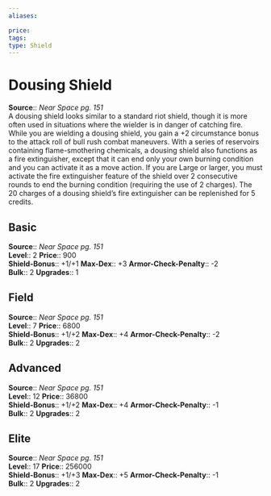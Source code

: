 ```yaml
---
aliases: 

price: 
tags: 
type: Shield
---
```


# Dousing Shield

**Source**:: _Near Space pg. 151_  
A dousing shield looks similar to a standard riot shield, though it is more often used in situations where the wielder is in danger of catching fire. While you are wielding a dousing shield, you gain a +2 circumstance bonus to the attack roll of bull rush combat maneuvers. With a series of reservoirs containing flame-smothering chemicals, a dousing shield also functions as a fire extinguisher, except that it can end only your own burning condition and you can activate it as a move action. If you are Large or larger, you must activate the fire extinguisher feature of the shield over 2 consecutive rounds to end the burning condition (requiring the use of 2 charges). The 20 charges of a dousing shield’s fire extinguisher can be replenished for 5 credits.

## Basic

**Source**:: _Near Space pg. 151_  
**Level**:: 2
**Price**:: 900  
**Shield-Bonus**:: +1/+1
**Max-Dex**:: +3
**Armor-Check-Penalty**:: -2  
**Bulk**:: 2
**Upgrades**:: 1

## Field

**Source**:: _Near Space pg. 151_  
**Level**:: 7
**Price**:: 6800  
**Shield-Bonus**:: +1/+2
**Max-Dex**:: +4
**Armor-Check-Penalty**:: -2  
**Bulk**:: 2
**Upgrades**:: 2

## Advanced

**Source**:: _Near Space pg. 151_  
**Level**:: 12
**Price**:: 36800  
**Shield-Bonus**:: +1/+2
**Max-Dex**:: +4
**Armor-Check-Penalty**:: -1  
**Bulk**:: 2
**Upgrades**:: 2

## Elite

**Source**:: _Near Space pg. 151_  
**Level**:: 17
**Price**:: 256000  
**Shield-Bonus**:: +1/+3
**Max-Dex**:: +5
**Armor-Check-Penalty**:: -1  
**Bulk**:: 2
**Upgrades**:: 2
